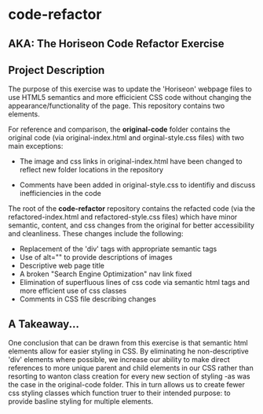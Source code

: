 # code-refactor

<h2>AKA: The Horiseon Code Refactor Exercise</h2>

<h2>Project Description</h2>

The purpose of this exercise was to update the 'Horiseon' webpage files to use HTML5 semantics and more efficicient CSS code without changing the appearance/functionality of the page. This repository contains two elements.

For reference and comparison, the **original-code** folder contains the original code (via original-index.html and orginal-style.css files) with two main exceptions:

 * The image and css links in original-index.html have been changed to reflect new folder locations in the repository
 
 * Comments have been added in original-style.css to identifiy and discuss inefficiencies in the code

The root of the **code-refactor** repository contains the refacted code (via the refactored-index.html and refactored-style.css files) which have minor semantic, content, and css changes from the original for better accessibility and cleanliness. These changes include the following:

* Replacement of the 'div' tags with appropriate semantic tags
* Use of alt="" to provide descriptions of images
* Descriptive web page title
* A broken "Search Engine Optimization" nav link fixed
* Elimination of superfluous lines of css code via semantic html tags and more efficient use of css classes
* Comments in CSS file describing changes

<h2>A Takeaway...</h2>

One conclusion that can be drawn from this exercise is that semantic html elements allow for easier styling in CSS. By eliminating he non-descriptive 'div' elements where possible, we increase our ability to make direct references to more unique parent and child elements in our CSS rather than resorting to wanton class creation for every new section of styling -as was the case in the original-code folder. This in turn allows us to create fewer css styling classes which function truer to their intended purpose: to provide basline styling for multiple elements. 